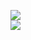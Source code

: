 [![](https://img.shields.io/badge/Made%20With-Github%20Spray-lightgrey.svg?style=for-the-badge&logo=github)](https://github.com/Annihil/github-spray#31482)  
[![](https://i.imgur.com/2DrTn0Z.gif)](https://github.com/Annihil/github-spray)